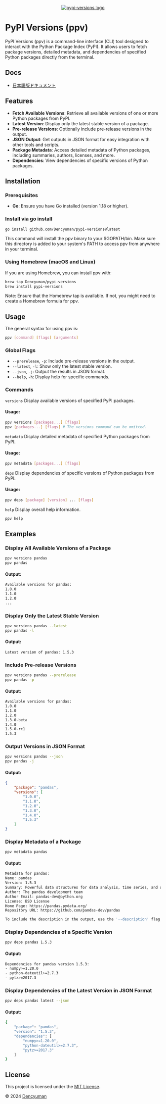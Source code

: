 <p align="center" dir="auto">
    <a href="https://takotakocyumans-organization.gitbook.io/pypi-versions-docs/">
        <img style="max-width: 100%; margin-top: 4rem" src="./assets/logo-padding.png" alt="pypi-versions logo">
    </a>
</p>

# PyPI Versions (ppv)

PyPI Versions (ppv) is a command-line interface (CLI) tool designed to interact with the Python Package Index (PyPI). It allows users to fetch package versions, detailed metadata, and dependencies of specified Python packages directly from the terminal.

## Docs
- [日本語版ドキュメント](./docs/ja/README.md)

## Features
- **Fetch Available Versions**: Retrieve all available versions of one or more Python packages from PyPI.
- **Latest Version**: Display only the latest stable version of a package.
- **Pre-release Versions**: Optionally include pre-release versions in the output.
- **JSON Output**: Get outputs in JSON format for easy integration with other tools and scripts.
- **Package Metadata**: Access detailed metadata of Python packages, including summaries, authors, licenses, and more.
- **Dependencies**: View dependencies of specific versions of Python packages.

## Installation
### Prerequisites
- **Go**: Ensure you have Go installed (version 1.18 or higher).

### Install via go install
```bash
go install github.com/Dencyuman/pypi-versions@latest
```

This command will install the ppv binary to your $GOPATH/bin. Make sure this directory is added to your system's PATH to access ppv from anywhere in your terminal.

### Using Homebrew (macOS and Linux)
If you are using Homebrew, you can install ppv with:

```bash
brew tap Dencyuman/pypi-versions
brew install pypi-versions
```
Note: Ensure that the Homebrew tap is available. If not, you might need to create a Homebrew formula for ppv.

## Usage
The general syntax for using ppv is:

```bash
ppv [command] [flags] [arguments]
```
### Global Flags
- `--prerelease`, `-p`: Include pre-release versions in the output.
- `--latest`, `-l`: Show only the latest stable version.
- `--json`, `-j`: Output the results in JSON format.
- `--help`, `-h`: Display help for specific commands.

### Commands
`versions`
Display available versions of specified PyPI packages.

#### Usage:

```bash
ppv versions [packages...] [flags]
ppv [packages...] [flags] # The versions command can be omitted.
```

`metadata`
Display detailed metadata of specified Python packages from PyPI.

#### Usage:

```bash
ppv metadata [packages...] [flags]
```

`deps`
Display dependencies of specific versions of Python packages from PyPI.

#### Usage:

```bash
ppv deps [package] [version] ... [flags]
```

`help`
Display overall help information.

```bash
ppv help
```

## Examples
### Display All Available Versions of a Package
```bash
ppv versions pandas
ppv pandas

```
#### Output:

```bash
Available versions for pandas:
1.0.0
1.1.0
1.2.0
...
```

### Display Only the Latest Stable Version
```bash
ppv versions pandas --latest
ppv pandas -l
```
#### Output:

```bash
Latest version of pandas: 1.5.3
```

### Include Pre-release Versions
```bash
ppv versions pandas --prerelease
ppv pandas -p
```
#### Output:

```bash
Available versions for pandas:
1.0.0
1.1.0
1.2.0
1.3.0-beta
1.4.0
1.5.0-rc1
1.5.3
```

### Output Versions in JSON Format
```bash
ppv versions pandas --json
ppv pandas -j
```
#### Output:

```json
{
    "package": "pandas",
    "versions": [
        "1.0.0",
        "1.1.0",
        "1.2.0",
        "1.3.0",
        "1.4.0",
        "1.5.3"
    ]
}
```

### Display Metadata of a Package
```bash
ppv metadata pandas
```
#### Output:

```bash
Metadata for pandas:
Name: pandas
Version: 1.5.3
Summary: Powerful data structures for data analysis, time series, and statistics
Author: The pandas development team
Author Email: pandas-dev@python.org
License: BSD License
Home Page: https://pandas.pydata.org/
Repository URL: https://github.com/pandas-dev/pandas

To include the description in the output, use the '--description' flag.
```

### Display Dependencies of a Specific Version
```bash
ppv deps pandas 1.5.3
```
#### Output:

```bash
Dependencies for pandas version 1.5.3:
- numpy>=1.20.0
- python-dateutil>=2.7.3
- pytz>=2017.3
```

### Display Dependencies of the Latest Version in JSON Format
```bash
ppv deps pandas latest --json
```
#### Output:

```bash
{
    "package": "pandas",
    "version": "1.5.3",
    "dependencies": [
        "numpy>=1.20.0",
        "python-dateutil>=2.7.3",
        "pytz>=2017.3"
    ]
}
```

## License
This project is licensed under the [MIT License](../../LICENSE).

© 2024 [Dencyuman](https://github.com/Dencyuman)